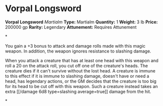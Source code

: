 # Vorpal Longsword

**Vorpal Longsword**
_Martialm_
**Type:** Martialm
**Quantity:** 1
**Weight:** 3 lb
**Price:** 200000 gp
**Rarity:** Legendary
**Attunement:** Requires Attunement

*<p>You gain a +3 bonus to attack and damage rolls made with this magic weapon. In addition, the weapon ignores resistance to slashing damage.

When you attack a creature that has at least one head with this weapon and roll a 20 on the attack roll, you cut off one of the creature's heads. The creature dies if it can't survive without the lost head. A creature is immune to this effect if it is immune to slashing damage, doesn't have or need a head, has legendary actions, or the GM decides that the creature is too big for its head to be cut off with this weapon. Such a creature instead takes an extra  [[/damage 6d8 type=slashing average=true]] damage from the hit.</p>*